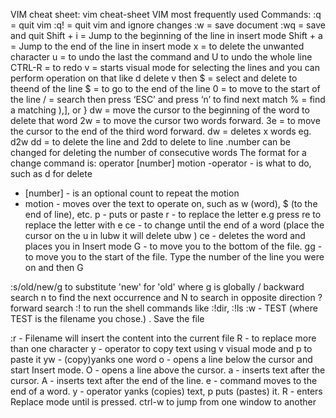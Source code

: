 VIM cheat sheet: vim cheat-sheet
VIM most frequently used Commands:
:q  = quit vim
:q! = quit vim and ignore changes
:w = save document
:wq = save and quit
Shift + i = Jump to the beginning of the line in insert mode
Shift + a = Jump to the end of the line in insert mode
x = to delete the unwanted character
u = to undo the last the command and U to undo the whole line
CTRL-R = to redo
v = starts visual mode for selecting the lines and you can perform operation on that like d delete
v then $ = select and delete to theend of the line
$ = to go to the end of the line
0 = to move to the start of the line
/<pattern> = search <pattern> then press ‘ESC’ and press ‘n’ to find next match
% = find a matching ),], or }
dw = move the cursor to the beginning of the word to delete that word
2w = to move the cursor two words forward.
3e = to move the cursor to the end of the third word forward.
d<x>w = deletes x words eg. d2w
dd = to delete the line and 2dd to delete to line .number can be changed for deleting the number of consecutive words
The format for a change command is: operator [number] motion
-operator - is what to do, such as d for delete
- [number] - is an optional count to repeat the motion
- motion - moves over the text to operate on, such as w (word),
$ (to the end of line), etc.
p - puts or paste 
r - to replace the letter e.g press re to replace the letter with e
ce - to change until the end of a word (place the cursor on the u in lubw it will delete ubw )
ce - deletes the word and places you in Insert mode
G - to move you to the bottom of the file.
gg - to move you to the start of the file.
Type the number of the line you were on and then G


:s/old/new/g to substitute 'new' for 'old' where g is globally
/ backward search n to find the next occurrence and N to search in opposite direction
? forward search
:! to run the shell commands like :!dir, :!ls
:w - TEST (where TEST is the filename you chose.) . Save the file


:r - Filename will insert the content into the current file
R - to replace more than one character
y - operator to copy text using v visual mode and p to paste it
yw - (copy)yanks one word
o - opens a line below the cursor and start Insert mode.
O - opens a line above the cursor.
a - inserts text after the cursor.
A - inserts text after the end of the line.
e - command moves to the end of a word.
y - operator yanks (copies) text, p puts (pastes) it.
R - enters Replace mode until <ESC> is pressed.
ctrl-w to jump from one window to another



